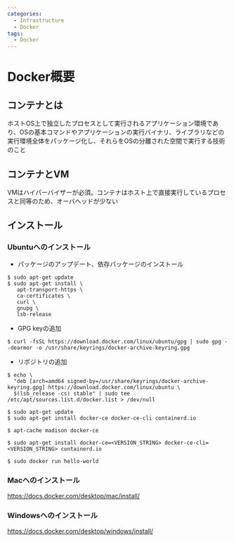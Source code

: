 ```yaml
---
categories:
  - Infrastructure
  - Docker
tags:
  - Docker
---
```


# Docker概要


## コンテナとは

ホストOS上で独立したプロセスとして実行されるアプリケーション環境であり、OSの基本コマンドやアプリケーションの実行バイナリ、ライブラリなどの実行環境全体をパッケージ化し、それらをOSの分離された空間で実行する技術のこと

## コンテナとVM

<!-- TODO: 図作成 -->

VMはハイパーバイザーが必須。コンテナはホスト上で直接実行しているプロセスと同等のため、オーバヘッドが少ない

## インストール

### Ubuntuへのインストール

- パッケージのアップデート、依存パッケージのインストール

```
$ sudo apt-get update
$ sudo apt-get install \
   apt-transport-https \
   ca-certificates \
   curl \
   gnupg \
   lsb-release
```

- GPG keyの追加

```
$ curl -fsSL https://download.docker.com/linux/ubuntu/gpg | sudo gpg --dearmor -o /usr/share/keyrings/docker-archive-keyring.gpg
```

- リポジトリの追加

```
$ echo \
  "deb [arch=amd64 signed-by=/usr/share/keyrings/docker-archive-keyring.gpg] https://download.docker.com/linux/ubuntu \
  $(lsb_release -cs) stable" | sudo tee /etc/apt/sources.list.d/docker.list > /dev/null
```

```
$ sudo apt-get update
$ sudo apt-get install docker-ce docker-ce-cli containerd.io
```

```
$ apt-cache madison docker-ce
```

```
$ sudo apt-get install docker-ce=<VERSION_STRING> docker-ce-cli=<VERSION_STRING> containerd.io
```

```
$ sudo docker run hello-world
```

### Macへのインストール

https://docs.docker.com/desktop/mac/install/

### Windowsへのインストール

https://docs.docker.com/desktop/windows/install/

